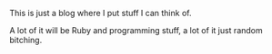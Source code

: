 This is just a blog where I put stuff I can think of. 

A lot of it will be Ruby and programming stuff, a lot of it just random bitching.
